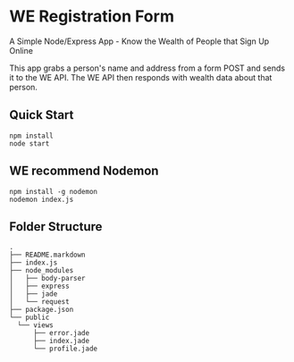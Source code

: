 # WE Registration Form

A Simple Node/Express App - Know the Wealth of People that Sign Up Online

This app grabs a person's name and address from a form POST and sends it to the WE API. The WE API then responds with wealth data about that person.

## Quick Start

    npm install
    node start

## WE recommend Nodemon

    npm install -g nodemon
    nodemon index.js

## Folder Structure
    .
    ├── README.markdown
    ├── index.js
    ├── node_modules
    │   ├── body-parser
    │   ├── express
    │   ├── jade
    │   └── request
    ├── package.json
    └── public
      └── views
          ├── error.jade
          ├── index.jade
          └── profile.jade
          
